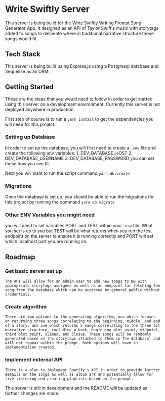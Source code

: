 # Write Swiftly Server
This server is being build for the Write Swiftly Writing Prompt Song Generator App. It designed as an API of Taylor Swift's music with storytags added to songs to delineate where in traditional narrative structure those songs would fit. 

## Tech Stack
This server is being build using Express.js using a Postgresql database and Sequelize as an ORM. 

## Getting Started

These are the steps that you would need to follow in order to get started using this server on a development environment. Currently this server is not deployed anywhere in production. 

First step of course is to run a `yarn install` to get the dependencies you will need for this project. 

### Setting up Database
 
 In order to set up the database, you will first need to create a `.env` file and create the following env variables:
    1. DEV_DATABASE_HOST
    2. DEV_DATABASE_USERNAME
    3. DEV_DATABASE_PASSWORD
you can set these how you see fit. 

Next you will want to run the script command `yarn db:create`

### Migrations

 Once the database is set up, you should be able to run the migrations for this project by running the command `yarn db:migrate`

### Other ENV Variables you might need
 you will need to set variables PORT and TEST within your `.env` file. What you set is up to you but TEST will be what returns when you run the test endpoint on the server to ensure it is running correctly and PORT will set which localhost port you are running on. 

## Roadmap
 ### Get basic server set up
    The API will allow for an admin user to add new songs to DB with appropriate storytags assigned as well as an endpoint for fetching the song from the database which can be accessed by general public without credentials. 
 ### Create algorithm 
    There are two options to the generating algorithm, one which focuses on returning three songs correlating to the beginning, middle, and end of a story, and one which returns 5 songs correlating to the three act narrative structure, including a hook, beginning plot point, midpoint, third plot point, climax, and closue. These songs will be randomly generated based on the storytags attached to them in the database, and will not repeat within the prompt. Both options will have an implementation created. 
 ### Implement external API
    There is a plan to implement Spotify's API in order to provide further details on the songs as well as album art and potentially allow for live listening and creating playlists based on the prompt. 

This server is still in development and the README will be updated as further changes are made.  